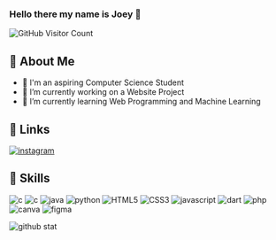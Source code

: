 ### Hello there my name is Joey 👋
<!-- For GitHub statistics -->
<img src="https://komarev.com/ghpvc/?username=JonathanwII&color=blue" alt="GitHub Visitor Count">

## 🦰 About Me
- 🚀 I'm an aspiring Computer Science Student
- 🔭 I’m currently working on a Website Project 
- 🌱 I’m currently learning Web Programming and Machine Learning
## 🔗 Links
[![instagram](https://img.shields.io/badge/Instagram-E4405F?style=for-the-badge&logo=instagram&logoColor=white)](https://www.instagram.com/jonathanwiii/)
## 📖 Skills
![c](https://img.shields.io/badge/C-00599C?style=for-the-badge&logo=c&&logoColor=white)
![c](https://img.shields.io/badge/C++-00599C?style=for-the-badge&logo=c%2B%2B&logoColor=white)
![java](https://img.shields.io/badge/Java-ED8B00?style=for-the-badge&logo=java&logoColor=white)
![python](https://img.shields.io/badge/Python-14354C?style=for-the-badge&logo=python&logoColor=white)
![HTML5](https://img.shields.io/badge/HTML5-E34F26?style=for-the-badge&logo=html5&logoColor=white)
![CSS3](https://img.shields.io/badge/CSS3-1572B6?style=for-the-badge&logo=css3&logoColor=white)
![javascript](https://img.shields.io/badge/JavaScript-323330?style=for-the-badge&logo=javascript&logoColor=F7DF1E)
![dart](https://img.shields.io/badge/Dart-11112d?style=for-the-badge&logo=dart&logoColor=%2300bdf7)
![php](https://img.shields.io/badge/PHP-777BB4?style=for-the-badge&logo=php&logoColor=white)
![canva](https://img.shields.io/badge/Canva-%2300C4CC.svg?&style=for-the-badge&logo=Canva&logoColor=white)
![figma](https://img.shields.io/badge/Figma-F24E1E?style=for-the-badge&logo=figma&logoColor=white)


![github stat](https://github-readme-stats.vercel.app/api/top-langs/?username=JonathanwII&theme=blue-green)

<!--
**JonathanwII/JonathanwII** is a ✨ _special_ ✨ repository because its `README.md` (this file) appears on your GitHub profile.

Here are some ideas to get you started:

- 🔭 I’m currently working on ...
- 🌱 I’m currently learning ...
- 👯 I’m looking to collaborate on ...
- 🤔 I’m looking for help with ...
- 💬 Ask me about ...
- 📫 How to reach me: ...
- 😄 Pronouns: ...
- ⚡ Fun fact: ...
-->
